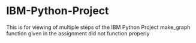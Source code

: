 # IBM-Python-Project
This is for viewing of multiple steps of the IBM Python Project
make_graph function given in the assignment did not function properly
